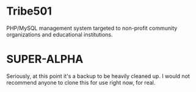 Tribe501
========

PHP/MySQL management system targeted to non-profit community organizations and educational institutions.

SUPER-ALPHA
===========
Seriously, at this point it's a backup to be heavily cleaned up. I would not recommend anyone to clone this for use right now, for real.
